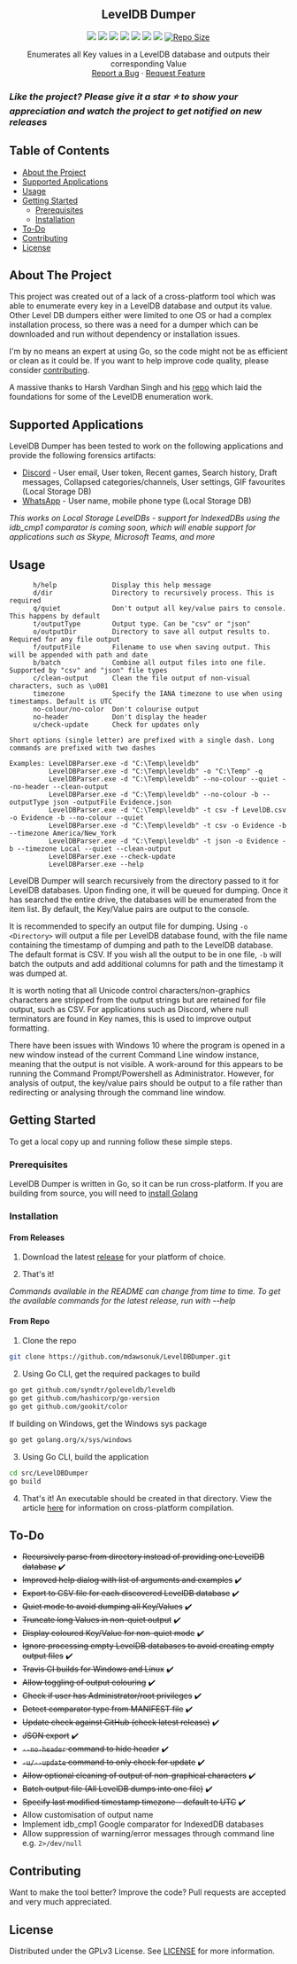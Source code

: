 <p align="center">
  <h2 align="center">LevelDB Dumper</h3>
	
  <p align="center">
  <a href="https://travis-ci.com/github/mdawsonuk/LevelDBDumper" alt="Travis CI">
		<img src="https://img.shields.io/travis/com/mdawsonuk/LevelDBDumper?style=flat-square" /></a>
  <a href="https://goreportcard.com/report/github.com/mdawsonuk/LevelDBDumper" alt="Travis CI">
		<img src="https://goreportcard.com/badge/github.com/mdawsonuk/LevelDBDumper?style=flat-square" /></a>
  <a href="LICENSE" alt="Licence">
		<img src="https://img.shields.io/github/license/mdawsonuk/LevelDBDumper?style=flat-square" /></a>
	<a href="https://github.com/mdawsonuk/LevelDBDumper/releases" alt="Releases">
		<img src="https://img.shields.io/github/v/release/mdawsonuk/LevelDBDumper?include_prereleases&style=flat-square&color=blue" /></a>
	<a href="https://github.com/mdawsonuk/LevelDBDumper/issues" alt="Issues">
		<img src="https://img.shields.io/github/issues/mdawsonuk/LevelDBDumper?style=flat-square" /></a>
	<a href="https://github.com/mdawsonuk/LevelDBDumper/releases" alt="Downloads">
		<img src="https://img.shields.io/github/downloads/mdawsonuk/LevelDBDumper/total?style=flat-square" /></a>
	<a href="https://github.com/mdawsonuk/LevelDBDumper/pulse" alt="Maintenance">
		<img src="https://img.shields.io/maintenance/yes/2021?style=flat-square" /></a>
	<a href="https://github.com/mdawsonuk/LevelDBDumper/tree/master/src/LevelDBDumper">
		<img src="https://img.shields.io/github/languages/code-size/mdawsonuk/LevelDBDumper?style=flat-square"
			alt="Repo Size"></a>
  </p>
  <p align="center">
    Enumerates all Key values in a LevelDB database and outputs their corresponding Value
    <br />
    <a href="https://github.com/mdawsonuk/LevelDBDumper/issues/new?labels=bug">Report a Bug</a>
    ·
    <a href="https://github.com/mdawsonuk/LevelDBDumper/issues/new?labels=enhancement">Request Feature</a>
  </p>
</p>

### _Like the project? Please give it a star :star: to show your appreciation and watch the project to get notified on new releases_

## Table of Contents

* [About the Project](#about-the-project)
* [Supported Applications](#supported-applications)
* [Usage](#usage)
* [Getting Started](#getting-started)
  * [Prerequisites](#prerequisites)
  * [Installation](#installation)
* [To-Do](#to-do)
* [Contributing](#contributing)
* [License](#license)

## About The Project
This project was created out of a lack of a cross-platform tool which was able to enumerate every key in a LevelDB database and output its value. Other Level DB dumpers either were limited to one OS or had a complex installation process, so there was a need for a dumper which can be downloaded and run without dependency or installation issues.

I'm by no means an expert at using Go, so the code might not be as efficient or clean as it could be. If you want to help improve code quality, please consider [contributing](#contributing).

A massive thanks to Harsh Vardhan Singh and his [repo](https://github.com/harshvsingh8/leveldb-reader) which laid the foundations for some of the LevelDB enumeration work.

## Supported Applications

LevelDB Dumper has been tested to work on the following applications and provide the following forensics artifacts:

* [Discord](https://discord.com/) - User email, User token, Recent games, Search history, Draft messages, Collapsed categories/channels, User settings, GIF favourites (Local Storage DB)
* [WhatsApp](https://www.whatsapp.com/) - User name, mobile phone type (Local Storage DB)

_This works on Local Storage LevelDBs - support for IndexedDBs using the idb_cmp1 comparator is coming soon, which will enable support for applications such as Skype, Microsoft Teams, and more_

## Usage

```
      h/help              Display this help message
      d/dir               Directory to recursively process. This is required
      q/quiet             Don't output all key/value pairs to console. This happens by default
      t/outputType        Output type. Can be "csv" or "json"
      o/outputDir         Directory to save all output results to. Required for any file output
      f/outputFile        Filename to use when saving output. This will be appended with path and date
      b/batch             Combine all output files into one file. Supported by "csv" and "json" file types
      c/clean-output      Clean the file output of non-visual characters, such as \u001
      timezone            Specify the IANA timezone to use when using timestamps. Default is UTC
      no-colour/no-color  Don't colourise output
      no-header           Don't display the header
      u/check-update      Check for updates only

Short options (single letter) are prefixed with a single dash. Long commands are prefixed with two dashes

Examples: LevelDBParser.exe -d "C:\Temp\leveldb"
          LevelDBParser.exe -d "C:\Temp\leveldb" -o "C:\Temp" -q
          LevelDBParser.exe -d "C:\Temp\leveldb" --no-colour --quiet --no-header --clean-output
          LevelDBParser.exe -d "C:\Temp\leveldb" --no-colour -b --outputType json -outputFile Evidence.json
          LevelDBParser.exe -d "C:\Temp\leveldb" -t csv -f LevelDB.csv -o Evidence -b --no-colour --quiet
          LevelDBParser.exe -d "C:\Temp\leveldb" -t csv -o Evidence -b --timezone America/New_York
          LevelDBParser.exe -d "C:\Temp\leveldb" -t json -o Evidence -b --timezone Local --quiet --clean-output
          LevelDBParser.exe --check-update
          LevelDBParser.exe --help
```

LevelDB Dumper will search recursively from the directory passed to it for LevelDB databases. Upon finding one, it will be queued for dumping. Once it has searched the entire drive, the databases will be enumerated from the item list. By default, the Key/Value pairs are output to the console.

It is recommended to specify an output file for dumping. Using `-o <Directory>` will output a file per LevelDB database found, with the file name containing the timestamp of dumping and path to the LevelDB database. The default format is CSV. If you wish all the output to be in one file, `-b` will batch the outputs and add additional columns for path and the timestamp it was dumped at.

It is worth noting that all Unicode control characters/non-graphics characters are stripped from the output strings but are retained for file output, such as CSV. For applications such as Discord, where null terminators are found in Key names, this is used to improve output formatting. 

There have been issues with Windows 10 where the program is opened in a new window instead of the current Command Line window instance, meaning that the output is not visible. A work-around for this appears to be running the Command Prompt/Powershell as Administrator. However, for analysis of output, the key/value pairs should be output to a file rather than redirecting or analysing through the command line window.

## Getting Started

To get a local copy up and running follow these simple steps.

### Prerequisites

LevelDB Dumper is written in Go, so it can be run cross-platform. If you are building from source, you will need to [install Golang](https://golang.org/doc/install)

### Installation

#### From Releases

1. Download the latest [release](https://github.com/mdawsonuk/LevelDBDumper/releases) for your platform of choice.

2. That's it!

_Commands available in the README can change from time to time. To get the available commands for the latest release, run with --help_

#### From Repo

1. Clone the repo
```sh
git clone https://github.com/mdawsonuk/LevelDBDumper.git
```

2. Using Go CLI, get the required packages to build
```sh
go get github.com/syndtr/goleveldb/leveldb
go get github.com/hashicorp/go-version
go get github.com/gookit/color
```

If building on Windows, get the Windows sys package
```sh
go get golang.org/x/sys/windows
```

3. Using Go CLI, build the application
```sh
cd src/LevelDBDumper
go build
```

4. That's it! An executable should be created in that directory. View the article [here](https://medium.com/@utranand/building-golang-package-for-linux-from-windows-22fa23764808) for information on cross-platform compilation.

## To-Do
* ~~Recursively parse from directory instead of providing one LevelDB database~~ :heavy_check_mark:
* ~~Improved help dialog with list of arguments and examples~~ :heavy_check_mark:
* ~~Export to CSV file for each discovered LevelDB database~~ :heavy_check_mark:
* ~~Quiet mode to avoid dumping all Key/Values~~ :heavy_check_mark:
* ~~Truncate long Values in non-quiet output~~ :heavy_check_mark:
* ~~Display coloured Key/Value for non-quiet mode~~ :heavy_check_mark:
* ~~Ignore processing empty LevelDB databases to avoid creating empty output files~~ :heavy_check_mark:
* ~~Travis CI builds for Windows and Linux~~ :heavy_check_mark:
* ~~Allow toggling of output colouring~~ :heavy_check_mark:
* ~~Check if user has Administrator/root privileges~~ :heavy_check_mark:
* ~~Detect comparator type from MANIFEST file~~ :heavy_check_mark:
* ~~Update check against GitHub (check latest release)~~ :heavy_check_mark:
* ~~JSON export~~ :heavy_check_mark:
* ~~`--no-header` command to hide header~~ :heavy_check_mark:
* ~~`-u/--update` command to only check for update~~ :heavy_check_mark:
* ~~Allow optional cleaning of output of non-graphical characters~~ :heavy_check_mark:
* ~~Batch output file (All LevelDB dumps into one file)~~ :heavy_check_mark:
* ~~Specify last modified timestamp timezone - default to UTC~~ :heavy_check_mark:
* Allow customisation of output name
* Implement idb_cmp1 Google comparator for IndexedDB databases
* Allow suppression of warning/error messages through command line e.g. `2>/dev/null`

## Contributing

Want to make the tool better? Improve the code? Pull requests are accepted and very much appreciated.

## License

Distributed under the GPLv3 License. See [LICENSE](LICENSE) for more information.